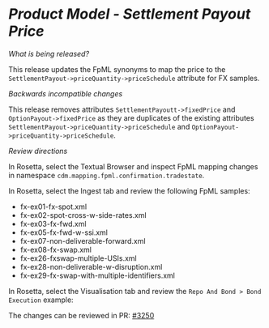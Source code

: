# _Product Model - Settlement Payout Price_

_What is being released?_

This release updates the FpML synonyms to map the price to the `SettlementPayout->priceQuantity->priceSchedule` attribute for FX samples.

_Backwards incompatible changes_

This release removes attributes `SettlementPayoutt->fixedPrice` and `OptionPayout->fixedPrice` as they are duplicates of the existing attributes `SettlementPayout->priceQuantity->priceSchedule` and `OptionPayout->priceQuantity->priceSchedule`.

_Review directions_

In Rosetta, select the Textual Browser and inspect FpML mapping changes in namespace `cdm.mapping.fpml.confirmation.tradestate`.

In Rosetta, select the Ingest tab and review the following FpML samples:

- fx-ex01-fx-spot.xml
- fx-ex02-spot-cross-w-side-rates.xml
- fx-ex03-fx-fwd.xml
- fx-ex05-fx-fwd-w-ssi.xml
- fx-ex07-non-deliverable-forward.xml
- fx-ex08-fx-swap.xml
- fx-ex26-fxswap-multiple-USIs.xml
- fx-ex28-non-deliverable-w-disruption.xml
- fx-ex29-fx-swap-with-multiple-identifiers.xml

In Rosetta, select the Visualisation tab and review the `Repo And Bond > Bond Execution` example:

The changes can be reviewed in PR: [#3250](https://github.com/finos/common-domain-model/pull/3250)
